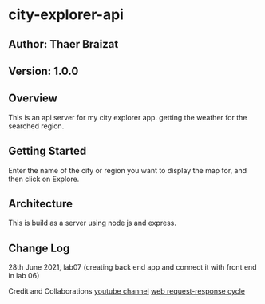 # city-explorer-api

## Author: Thaer Braizat 
## Version: 1.0.0

## Overview
This is an api server for my city explorer app. getting the weather  for the searched region.

## Getting Started
Enter the name of the city or region you want to display the map for, and then click on Explore.

## Architecture
This is build as a server using node js and express.

## Change Log
28th June 2021, lab07 (creating back end app and connect it with front end in lab 06)

Credit and Collaborations
[youtube channel](https://www.youtube.com/channel/UCFbNIlppjAuEX4znoulh0Cw)
[web request-response cycle](image/206039358_897750141085215_5794384071806934268_n.jpg)